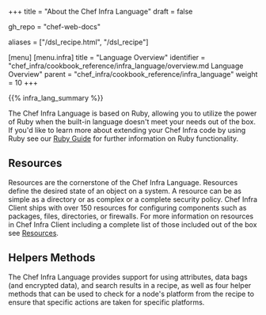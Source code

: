 +++
title = "About the Chef Infra Language"
draft = false

gh_repo = "chef-web-docs"

aliases = ["/dsl_recipe.html", "/dsl_recipe"]

[menu]
  [menu.infra]
    title = "Language Overview"
    identifier = "chef_infra/cookbook_reference/infra_language/overview.md Language Overview"
    parent = "chef_infra/cookbook_reference/infra_language"
    weight = 10
+++

{{% infra_lang_summary %}}

The Chef Infra Language is based on Ruby, allowing you to utilize the power of Ruby when the built-in language doesn't meet your needs out of the box. If you'd like to learn more about extending your Chef Infra code by using Ruby see our [Ruby Guide](/ruby/) for further information on Ruby functionality.

## Resources

Resources are the cornerstone of the Chef Infra Language. Resources define the desired state of an object on a system. A resource can be as simple as a directory or as complex or a complete security policy. Chef Infra Client ships with over 150 resources for configuring components such as packages, files, directories, or firewalls. For more information on resources in Chef Infra Client including a complete list of those included out of the box see [Resources](/resources).

## Helpers Methods

The Chef Infra Language provides support for using attributes, data bags (and
encrypted data), and search results in a recipe, as well as four helper
methods that can be used to check for a node's platform from the recipe
to ensure that specific actions are taken for specific platforms.
